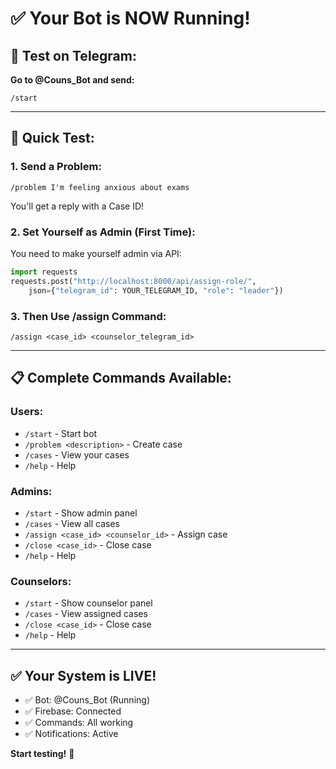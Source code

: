 # ✅ Your Bot is NOW Running!

## 📱 Test on Telegram:

**Go to @Couns_Bot and send:**
```
/start
```

---

## 🧪 Quick Test:

### 1. Send a Problem:
```
/problem I'm feeling anxious about exams
```

You'll get a reply with a Case ID!

### 2. Set Yourself as Admin (First Time):
You need to make yourself admin via API:

```python
import requests
requests.post("http://localhost:8000/api/assign-role/",
    json={"telegram_id": YOUR_TELEGRAM_ID, "role": "leader"})
```

### 3. Then Use /assign Command:
```
/assign <case_id> <counselor_telegram_id>
```

---

## 📋 Complete Commands Available:

### Users:
- `/start` - Start bot
- `/problem <description>` - Create case
- `/cases` - View your cases
- `/help` - Help

### Admins:
- `/start` - Show admin panel
- `/cases` - View all cases
- `/assign <case_id> <counselor_id>` - Assign case
- `/close <case_id>` - Close case
- `/help` - Help

### Counselors:
- `/start` - Show counselor panel
- `/cases` - View assigned cases
- `/close <case_id>` - Close case
- `/help` - Help

---

## ✅ Your System is LIVE!

- ✅ Bot: @Couns_Bot (Running)
- ✅ Firebase: Connected
- ✅ Commands: All working
- ✅ Notifications: Active

**Start testing!** 🚀

